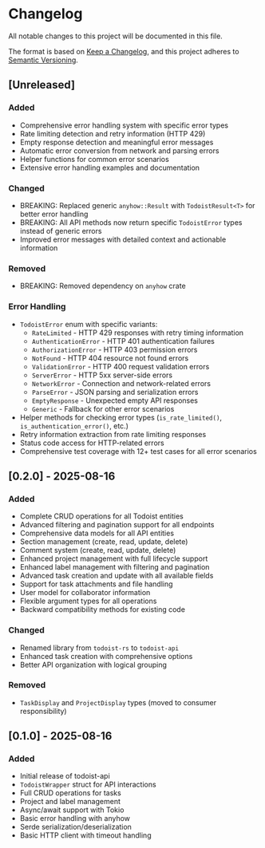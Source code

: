 # Changelog

All notable changes to this project will be documented in this file.

The format is based on [Keep a Changelog](https://keepachangelog.com/en/1.0.0/),
and this project adheres to [Semantic Versioning](https://semver.org/spec/v2.0.0.html).

## [Unreleased]

### Added
- Comprehensive error handling system with specific error types
- Rate limiting detection and retry information (HTTP 429)
- Empty response detection and meaningful error messages
- Automatic error conversion from network and parsing errors
- Helper functions for common error scenarios
- Extensive error handling examples and documentation

### Changed
- BREAKING: Replaced generic `anyhow::Result` with `TodoistResult<T>` for better error handling
- BREAKING: All API methods now return specific `TodoistError` types instead of generic errors
- Improved error messages with detailed context and actionable information

### Removed
- BREAKING: Removed dependency on `anyhow` crate

### Error Handling
- `TodoistError` enum with specific variants:
  - `RateLimited` - HTTP 429 responses with retry timing information
  - `AuthenticationError` - HTTP 401 authentication failures
  - `AuthorizationError` - HTTP 403 permission errors
  - `NotFound` - HTTP 404 resource not found errors
  - `ValidationError` - HTTP 400 request validation errors
  - `ServerError` - HTTP 5xx server-side errors
  - `NetworkError` - Connection and network-related errors
  - `ParseError` - JSON parsing and serialization errors
  - `EmptyResponse` - Unexpected empty API responses
  - `Generic` - Fallback for other error scenarios
- Helper methods for checking error types (`is_rate_limited()`, `is_authentication_error()`, etc.)
- Retry information extraction from rate limiting responses
- Status code access for HTTP-related errors
- Comprehensive test coverage with 12+ test cases for all error scenarios

## [0.2.0] - 2025-08-16

### Added
- Complete CRUD operations for all Todoist entities
- Advanced filtering and pagination support for all endpoints
- Comprehensive data models for all API entities
- Section management (create, read, update, delete)
- Comment system (create, read, update, delete)
- Enhanced project management with full lifecycle support
- Enhanced label management with filtering and pagination
- Advanced task creation and update with all available fields
- Support for task attachments and file handling
- User model for collaborator information
- Flexible argument types for all operations
- Backward compatibility methods for existing code

### Changed
- Renamed library from `todoist-rs` to `todoist-api`
- Enhanced task creation with comprehensive options
- Better API organization with logical grouping

### Removed
- `TaskDisplay` and `ProjectDisplay` types (moved to consumer responsibility)

## [0.1.0] - 2025-08-16

### Added
- Initial release of todoist-api
- `TodoistWrapper` struct for API interactions
- Full CRUD operations for tasks
- Project and label management
- Async/await support with Tokio
- Basic error handling with anyhow
- Serde serialization/deserialization
- Basic HTTP client with timeout handling
